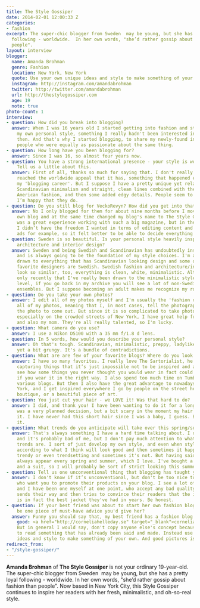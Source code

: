 ```yaml
---
title: The Style Gossiper
date: 2014-02-01 12:00:33 Z
categories:
- fashion
excerpt: The super-chic blogger from Sweden  may be young, but she has a pretty loyal
  following - worldwide.  In her own words, "she’d rather gossip about fashion than
  people".
layout: interview
blogger:
  name: Amanda Brohman
  genre: Fashion
  location: New York, New York
  quote: Use your own unique ideas and style to make something of your own.
  instagram: http://instagram.com/amandabrohman
  twitter: http://twitter.com/amandabrohman
  url: http://thestylegossiper.com
  age: 19
  note: true
photo-count: 1
interview:
- question: How did you break into blogging?
  answer: When I was 16 years old I started getting into fashion and started to develop
    my own personal style, something I really hadn't been interested in at all before
    then. And that's why I started blogging, to share my newly-found interest with
    people who were equally as passionate about the same thing.
- question: How long have you been blogging for?
  answer: Since I was 16, so almost four years now.
- question: You have a strong international presence - your style is world-wide influential!
    Tell us a little about this.
  answer: First of all, thanks so much for saying that. I don't really know how it's
    reached the worldwide appeal that it has, something that happened early on in
    my 'blogging career'. But I suppose I have a pretty unique yet relatable mix of
    Scandinavian minimalism and straight, clean lines combined with the more preppy
    American fashion, and then some added edgy details. People seem to like it and
    I’m happy that they do.
- question: Do you still blog for VeckoRevyn? How did you get into that?
  answer: No I only blogged for them for about nine months before I moved on to my
    own blog and at the same time changed my blog's name to The Style Gossiper. It
    was a great experience working with such a big magazine, but in the end I felt
    I didn’t have the freedom I wanted in terms of editing content and placement of
    ads for example, so it felt better to be able to decide everything by myself.
- question: Sweden is so beautiful. Is your personal style heavily inspired by Swedish
    architecture and interior design?
  answer: Sweden and being Swedish and Scandinavian has undoubtedly inspired my style
    and is always going to be the foundation of my style choices. I'm almost subconsciously
    drawn to everything that has Scandinavian looking design and some of my absolute
    favorite designers are Swedish. Swedish fashion and architecture/interior design
    look so similar, too, everything is clean, white, minimalistic. Although it is
    only recently that I've really been drawn to the minimalistic style on another
    level, if you go back in my archive you will see a lot of non-Swedish looking
    ensembles. But I suppose becoming an adult makes me recognize my roots even more
- question: Do you take your own photos?
  answer: I edit all of my photos myself and I'm usually the 'fashion director' of
    all of my photos, meaning that I, in most cases, tell the photographer how I want
    the photo to come out. But since it is so complicated to take photos of myself,
    especially on the crowded streets of New York, I have great help from my friends
    and also my mom. They're all really talented, so I'm lucky.
- question: What camera do you use?
  answer: I use a Nikon D5100 with a 35 mm f/1.8 d lens.
- question: In 5 words, how would you describe your personal style?
  answer: Oh that's tough. Scandinavian, minimalistic, preppy, ladylike, sophisticated
    yet a bit grungy. It's a bundle of contradictions.
- question: What are are few of your favorite blogs? Where do you look for inspiration?
  answer: I have so many favorites. I really love The Sartorialist, he has a way of
    capturing things that it’s just impossible not to be inspired and also makes you
    see how some things you never thought you would wear in fact could be super cool
    if you wear it in the right way. I also spend too much time on Tumblr, browsing
    various blogs. But then I also have the great advantage to nowadays live in New
    York, and I get inspired everywhere I go by people on the street here, or a nice
    boutique, or a beautiful piece of art.
- question: You just cut your hair - we LOVE it! Was that hard to do?
  answer: I did, and thank you! I have been wanting to do it for a long time so it
    was a very planned decision, but a bit scary in the moment my hair dresser cut
    it. I have never had this short hair since I was a baby, I guess. But now I love
    it.
- question: What trends do you anticipate will take over this spring/summer?
  answer: That's always something I have a hard time talking about. I don’t know why
    and it's probably bad of me, but I don't pay much attention to what the latest
    trends are. I sort of just develop my own style, and even when styling others,
    according to what I think will look good and then sometimes it happens to be really
    trendy or even trendsetting and sometimes it's not. But having said that, pastels
    always appear every spring and summer, which I love. I've bought a lot of shirts,
    and a suit, so I will probably be sort of strict looking this summer.
- question: Tell us one unconventional thing that blogging has taught you.
  answer: I don't know if it’s unconventional, but don't be too nice to companies
    who want you to promote their products on your blog. I see a lot of bloggers,
    and I have been one myself at one point, who accept any bad quality item a company
    sends their way and then tries to convince their readers that the ill-fitted jacket
    is in fact the best jacket they've had in years. Be honest.
- question: If your best friend was about to start her own fashion blog, what would
    be one piece of must-have advice you'd give her?
  answer: Funny you should say that, my best friend has a fashion blog and it's really
    good: <a href="http://corneliahelleday.se" target="_blank">corneliahelleday.se</a>.
    But in general I would say, don't copy anyone else's concept because no one wants
    to read something that has already been said and made. Instead use your own unique
    ideas and style to make something of your own. And good pictures is always crucial.
redirect_from:
- "/style-gossiper/"
---
```


**Amanda Brohman** of **The Style Gossiper** is not your ordinary 19-year-old. The super-chic blogger from Sweden  may be young, but she has a pretty loyal following - worldwide. In her own words, "she’d rather gossip about fashion than people". Now based in New York City, this Style Gossiper continues to inspire her readers with her fresh, minimalistic, and oh-so-real style.